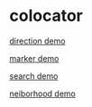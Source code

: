 # colocator

[direction demo](/colocator/direction)

[marker demo](/colocator/marker)

[search demo](/colocator/search)

[neiborhood demo](/colocator/neiborhood)
